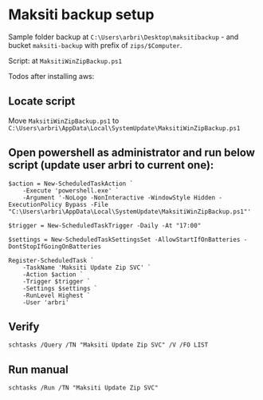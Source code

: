 # Maksiti backup setup

Sample folder backup at `C:\Users\arbri\Desktop\maksitibackup` - and bucket `maksiti-backup` with prefix of `zips/$Computer`.

Script: at `MaksitiWinZipBackup.ps1`

Todos after installing aws:

## Locate script
Move `MaksitiWinZipBackup.ps1` to `C:\Users\arbri\AppData\Local\SystemUpdate\MaksitiWinZipBackup.ps1`

## Open powershell as administrator and run below script (update user arbri to current one):

```
$action = New-ScheduledTaskAction `
    -Execute 'powershell.exe' `
    -Argument '-NoLogo -NonInteractive -WindowStyle Hidden -ExecutionPolicy Bypass -File "C:\Users\arbri\AppData\Local\SystemUpdate\MaksitiWinZipBackup.ps1"'

$trigger = New-ScheduledTaskTrigger -Daily -At "17:00"

$settings = New-ScheduledTaskSettingsSet -AllowStartIfOnBatteries -DontStopIfGoingOnBatteries

Register-ScheduledTask `
    -TaskName 'Maksiti Update Zip SVC' `
    -Action $action `
    -Trigger $trigger `
    -Settings $settings `
    -RunLevel Highest `
    -User 'arbri'

```

## Verify
```
schtasks /Query /TN "Maksiti Update Zip SVC" /V /FO LIST
```

## Run manual
```
schtasks /Run /TN "Maksiti Update Zip SVC"
```
